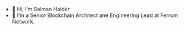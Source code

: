 - 👋 Hi, I’m Salman Haider
- 👀 I’m a Senior Blockchain Architect ane Engineering Lead at Ferrum Network. 
<!---
salmanferrum/salmanferrum is a ✨ special ✨ repository because its `README.md` (this file) appears on your GitHub profile.
You can click the Preview link to take a look at your changes.
--->
